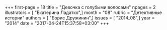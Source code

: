 +++
first-page = 18
title = "Девочка с голубыми волосами"
npages = 2
illustrators = [ "Екатерина Ладатко",]
month = "08"
rubric = "Детективные истории"
authors = [ "Борис Дружинин",]
issues = [ "2014_08",]
year = "2014"
date = "2017-04-24T15:37:58+03:00"
+++

